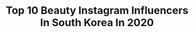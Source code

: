 ---
title: Top 10 Beauty Instagram Influencers In South Korea In 2020
description: >-
  Find top beauty Instagram influencers in South Korea in 2020. Most popular hashtags: #ad #uhd #thebeautybreakdown #sydney.
platform: Instagram
profiles:
  - username: "director_pihyunjung"
    fullname: >-
      디렉터파이
    location: "South Korea"
    followers: 67245
    engagement: 192
    commentsToLikes: 0.050758
    id: ck5bvgb27jlcy0i11zqmvnntw
    verified: false
    hashtags: "#tr, #cushionfoundation, #directorpi, #thanksgod"
  - username: "samuelsnapbook"
    fullname: >-
      🇰🇷 사무엘스냅 김수로
    location: "South Korea"
    followers: 7847
    engagement: 1574
    commentsToLikes: 0.019391
    id: ck14jj52okmbf0i19we1wbbnd
    verified: false
    hashtags: ""
  - username: "songbly84"
    fullname: >-
      송블리
    location: "South Korea"
    followers: 51884
    engagement: 508
    commentsToLikes: 0.013421
    id: ck0u8ngvz7wvj0i19cncsmpsq
    verified: false
    hashtags: "#illust"
  - username: "hyeggossi"
    fullname: >-
      ᴊᴊɪɴsᴛᴀɢʀᴀᴍ___
    location: "South Korea"
    followers: 35389
    engagement: 225
    commentsToLikes: 0.035372
    id: ck55ncv825xwr0i117er3etft
    verified: false
    hashtags: "#alartz, #findkapoor, #fkr, #fkrmonogram"
  - username: "morganalisonstewart"
    fullname: >-
      Morgan
    location: "South Korea"
    followers: 81382
    engagement: 274
    commentsToLikes: 0.016091
    id: ck55j9taqwl0x0i11n9d4lden
    verified: false
    hashtags: "#holidayglam, #goalsfor2020, #tuesdaymotivation, #thebeautybreakdown"
  - username: "4.7.4.7"
    fullname: >-
      Dra. Gina ⚡️(지나)
    location: "South Korea"
    followers: 56775
    engagement: 265
    commentsToLikes: 0.018518
    id: ck5qcd48cpz8k0i11b4x9ytow
    verified: false
    hashtags: "#8m2020, #shibuyahmo, #australiagram, #sydneylife"
  - username: "gyuri_pp"
    fullname: >-
      박규리 Park Gyuri
    location: "South Korea"
    followers: 72839
    engagement: 201
    commentsToLikes: 0.015691
    id: ck5zns8nfp21b0i14893ercj0
    verified: false
    hashtags: "#peripera, #giftfrom, #ad, #jambajuicekr"
  - username: "_another_beauty"
    fullname: >-
      어나더another🌺
    location: "South Korea"
    followers: 37619
    engagement: 202
    commentsToLikes: 0.017548
    id: ck0ttkbgw33st0i19aokq4kyd
    verified: false
    hashtags: "#tfface, #br10, #stay, #sponsored"
  - username: "young.story"
    fullname: >-
      영스토리 youngstory
    location: "South Korea"
    followers: 94021
    engagement: 349
    commentsToLikes: 0.006318
    id: ck15qmp0n3lj60i194uaavbrq
    verified: false
    hashtags: "#24, #giftfrombenefit, #heynature, #bjewel"
  - username: "ariarisom"
    fullname: >-
      아리솜의 짜릿한 뷰티 / ARISOM
    location: "South Korea"
    followers: 101578
    engagement: 95
    commentsToLikes: 0.021660
    id: ck15s5uglbdgt0i19cnaaef8f
    verified: false
    hashtags: "#schutz, #giverny, #telse, #uv"
---
